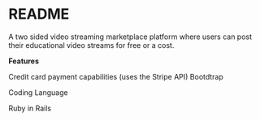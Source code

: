 # README

A two sided video streaming marketplace platform where users can post their educational video streams for free or a cost.

**Features**

  Credit card payment capabilities (uses the Stripe API)
  Bootdtrap

Coding Language

  Ruby in Rails
 

